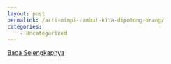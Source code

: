 ```yaml
---
layout: post
permalink: /arti-mimpi-rambut-kita-dipotong-orang/
categories:
    - Uncategorized
---
```


[Baca Selengkapnya](/03)